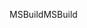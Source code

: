 <span data-ttu-id="d97bf-101">MSBuild</span><span class="sxs-lookup"><span data-stu-id="d97bf-101">MSBuild</span></span>